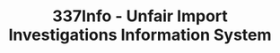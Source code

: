 ---
bigquery: https://console.cloud.google.com/bigquery?p=patents-public-data&d=usitc_investigations&page=dataset&project=sheets-management-319211
citation: US International Trade Commission 337Info Unfair Import Investigations Information
  System
contributors: US International Trade Comission
cost: None
description: US International Trade Commission 337Info Unfair Import Investigations
  Information System contains data on investigations done under Section 337. Section
  337 declares the infringement of certain statutory intellectual property rights
  and other forms of unfair competition in import trade to be unlawful practices.
  Most Section 337 investigations involve allegations of patent or registered trademark
  infringement.
documentation: FAQ and tutorial available on the site
last_edit: Mon, 04 Apr 2022 19:10:40 GMT
location: https://pubapps2.usitc.gov/337external/
maintained_by: US International Trade Comission
schema_fields: '[''dateComplaintFiled'', ''aljAssigned'', ''investigationType'', ''cafcAppeals'',
  ''actualStartDateEvidHear'', ''trademarkNumbers'', ''lastUpdated'', ''title'', ''currentActiveALJ'',
  ''finalDetNoViolation'', ''ouiiAttorney'', ''htsNumbers'', ''targetDate'', ''currentStatus'',
  ''patentNumber'', ''markmanHearing'', ''finalIdOnViolationIssue'', ''teoProceedingInvolved'',
  ''finalIdOnViolationDue'', ''scheduledStartDateEvidHear'', ''actualEndDateEvidHear'',
  ''id'', ''teoReliefGranted'', ''investigationNo'', ''teoIdIssueDate'', ''teoIdDueDate'',
  ''respondent'', ''gcAttorney'', ''finalDetViolation'', ''publication_number'', ''copyrightNumbers'',
  ''docketNo'', ''ouiiParticipation'', ''patentNumbers'', ''issueDateOtherNonFinal'',
  ''scheduledEndDateEvidHear'', ''dateOfPublicationFrNotice'', ''invUnfairAct'', ''endDateMarkmanHearing'',
  ''complainant'', ''internalRemand'', ''investigationTermDate'', ''reportingRequirements'',
  ''dateCreated'', ''startDateMarkmanHearing'']'
shortname: unfair_import_investigations
tags:
- import
- legal
- trade
timeframe: 2008-2021 (prior to 2008 downloadable as a JSON file)
title: 337Info - Unfair Import Investigations Information System
uuid: 2721f5ec-e599-4890-9265-9706719fc71e
---